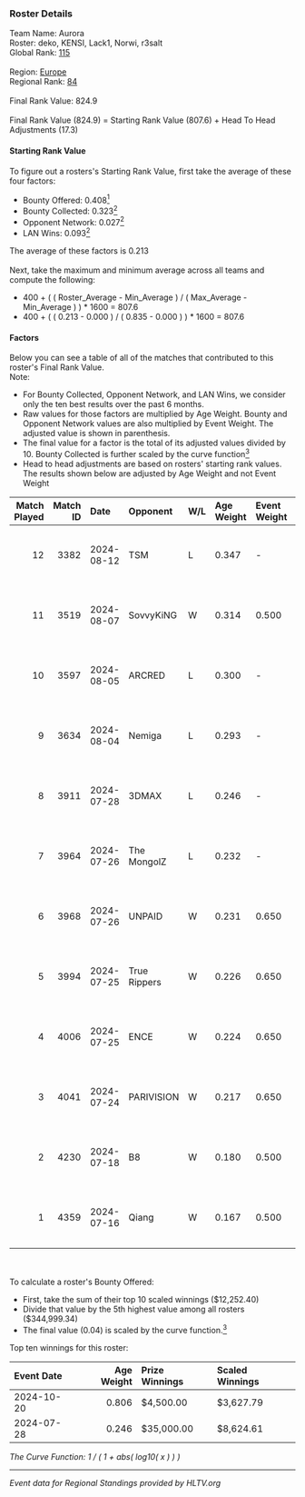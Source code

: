 ### Roster Details<br />
Team Name: Aurora<br />
Roster: deko, KENSI, Lack1, Norwi, r3salt<br />
Global Rank: [115](../../standings_global_2024_12_18.md)<br />
<br />
Region: [Europe]( ../../standings_europe_2024_12_18.md)<br />
Regional Rank: [84]( ../../standings_europe_2024_12_18.md)<br />
<br />
Final Rank Value:  824.9<br />
<br />
Final Rank Value (824.9) = Starting Rank Value (807.6) + Head To Head Adjustments (17.3)<br />

#### Starting Rank Value<br />
To figure out a rosters's Starting Rank Value, first take the average of these four factors:<br />
- Bounty Offered: 0.408[<sup>1</sup>](#table2)
- Bounty Collected: 0.323[<sup>2</sup>](#table1)
- Opponent Network: 0.027[<sup>2</sup>](#table1)
- LAN Wins: 0.093[<sup>2</sup>](#table1)

The average of these factors is 0.213<br />
<br />
Next, take the maximum and minimum average across all teams and compute the following:<br />
- 400 + ( ( Roster_Average - Min_Average ) / ( Max_Average - Min_Average ) ) * 1600 = 807.6
- 400 + ( ( 0.213 - 0.000 ) / ( 0.835 - 0.000 ) ) * 1600 = 807.6


#### Factors<br />
Below you can see a table of all of the matches that contributed to this roster's Final Rank Value.<br />
Note:<br />

- For Bounty Collected, Opponent Network, and LAN Wins, we consider only the ten best results over the past 6 months.
- Raw values for those factors are multiplied by Age Weight. Bounty and Opponent Network values are also multiplied by Event Weight. The adjusted value is shown in parenthesis.
- The final value for a factor is the total of its adjusted values divided by 10. Bounty Collected is further scaled by the curve function[<sup>3</sup>](#curveFunction)
- Head to head adjustments are based on rosters' starting rank values. The results shown below are adjusted by Age Weight and not Event Weight
<span id="table1"></span><br />


| Match Played | Match ID | Date       | Opponent     | W/L | Age Weight | Event Weight | Bounty Collected | Opponent Network | LAN Wins  | H2H Adj. | Roster                            |
| -: | -: | :- | :- | :- | :- | :- | :- | :- | :- | -: | :- |
|           12 |     3382 | 2024-08-12 | TSM          | L   | 0.347      | -            | -                | -                | -         |    -3.80 | deko, KENSI, Lack1, Norwi, r3salt |
|           11 |     3519 | 2024-08-07 | SovvyKiNG    | W   | 0.314      | 0.500        | 0.000 (0.000)    | 0.263 (0.041)    | 0 (0.000) |     2.21 | deko, KENSI, Lack1, Norwi, r3salt |
|           10 |     3597 | 2024-08-05 | ARCRED       | L   | 0.300      | -            | -                | -                | -         |    -5.30 | deko, KENSI, Lack1, Norwi, r3salt |
|            9 |     3634 | 2024-08-04 | Nemiga       | L   | 0.293      | -            | -                | -                | -         |    -0.66 | deko, KENSI, Lack1, Norwi, r3salt |
|            8 |     3911 | 2024-07-28 | 3DMAX        | L   | 0.246      | -            | -                | -                | -         |    -0.19 | deko, KENSI, Lack1, Norwi, r3salt |
|            7 |     3964 | 2024-07-26 | The MongolZ  | L   | 0.232      | -            | -                | -                | -         |    -0.02 | deko, KENSI, Lack1, Norwi, r3salt |
|            6 |     3968 | 2024-07-26 | UNPAID       | W   | 0.231      | 0.650        | 0.124 (0.019)    | 0.302 (0.045)    | 1 (0.231) |     5.95 | deko, KENSI, Lack1, Norwi, r3salt |
|            5 |     3994 | 2024-07-25 | True Rippers | W   | 0.226      | 0.650        | 0.000 (0.000)    | 0.063 (0.009)    | 1 (0.226) |     1.53 | deko, KENSI, Lack1, Norwi, r3salt |
|            4 |     4006 | 2024-07-25 | ENCE         | W   | 0.224      | 0.650        | 0.296 (0.043)    | 0.360 (0.053)    | 1 (0.224) |     6.46 | deko, KENSI, Lack1, Norwi, r3salt |
|            3 |     4041 | 2024-07-24 | PARIVISION   | W   | 0.217      | 0.650        | 0.026 (0.004)    | 0.368 (0.052)    | 1 (0.217) |     4.50 | deko, KENSI, Lack1, Norwi, r3salt |
|            2 |     4230 | 2024-07-18 | B8           | W   | 0.180      | 0.500        | 0.156 (0.014)    | 0.697 (0.063)    | 0 (0.000) |     5.04 | deko, KENSI, Lack1, Norwi, r3salt |
|            1 |     4359 | 2024-07-16 | Qiang        | W   | 0.167      | 0.500        | 0.001 (0.000)    | 0.054 (0.005)    | 0 (0.000) |     1.55 | deko, KENSI, Lack1, Norwi, r3salt |

<br />
<span id="table2"></span><br />
To calculate a roster's Bounty Offered:<br />

- First, take the sum of their top 10 scaled winnings ($12,252.40)
- Divide that value by the 5th highest value among all rosters ($344,999.34)
- The final value (0.04) is scaled by the curve function.[<sup>3</sup>](#curveFunction)

Top ten winnings for this roster:<br />

| Event Date | Age Weight | Prize Winnings | Scaled Winnings |
| :- | -: | :- | :- |
| 2024-10-20 |      0.806 | $4,500.00      | $3,627.79       |
| 2024-07-28 |      0.246 | $35,000.00     | $8,624.61       |


<span id="curveFunction"></span>_The Curve Function: 1 / ( 1 + abs( log10( x ) ) )_<br />

---
_Event data for Regional Standings provided by HLTV.org_<br />
